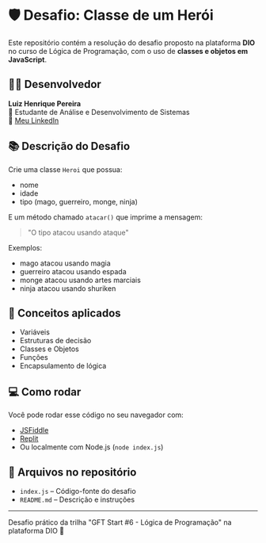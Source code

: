# 🛡️ Desafio: Classe de um Herói

Este repositório contém a resolução do desafio proposto na plataforma **DIO** no curso de Lógica de Programação, com o uso de **classes e objetos em JavaScript**.

## 👨‍💻 Desenvolvedor
**Luiz Henrique Pereira**  
🚀 Estudante de Análise e Desenvolvimento de Sistemas  
🔗 [Meu LinkedIn](https://www.linkedin.com/in/luiz-henrique-pereira-93766a2a5)

## 📚 Descrição do Desafio

Crie uma classe `Heroi` que possua:
- nome
- idade
- tipo (mago, guerreiro, monge, ninja)

E um método chamado `atacar()` que imprime a mensagem:

> "O tipo atacou usando ataque"

Exemplos:
- mago atacou usando magia
- guerreiro atacou usando espada
- monge atacou usando artes marciais
- ninja atacou usando shuriken

## 🧠 Conceitos aplicados

- Variáveis
- Estruturas de decisão
- Classes e Objetos
- Funções
- Encapsulamento de lógica

## 💻 Como rodar

Você pode rodar esse código no seu navegador com:
- [JSFiddle](https://jsfiddle.net)
- [Replit](https://replit.com)
- Ou localmente com Node.js (`node index.js`)

## 📁 Arquivos no repositório

- `index.js` – Código-fonte do desafio
- `README.md` – Descrição e instruções

---

Desafio prático da trilha "GFT Start #6 - Lógica de Programação" na plataforma DIO 🚀